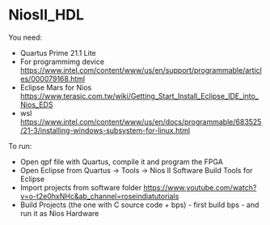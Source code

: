# NiosII_HDL

You need:

- Quartus Prime 21.1 Lite
- For programmimg device https://www.intel.com/content/www/us/en/support/programmable/articles/000079168.html
- Eclipse Mars for Nios https://www.terasic.com.tw/wiki/Getting_Start_Install_Eclipse_IDE_into_Nios_EDS
- wsl https://www.intel.com/content/www/us/en/docs/programmable/683525/21-3/installing-windows-subsystem-for-linux.html


To run:

- Open qpf file with Quartus, compile it and program the FPGA
- Open Eclipse from Quartus -> Tools -> Nios II Software Build Tools for Eclipse
- Import projects from software folder https://www.youtube.com/watch?v=o-t2e0hxNHc&ab_channel=roseindiatutorials
- Build Projects (the one with C source code + bps) - first build bps - and run it as Nios Hardware
